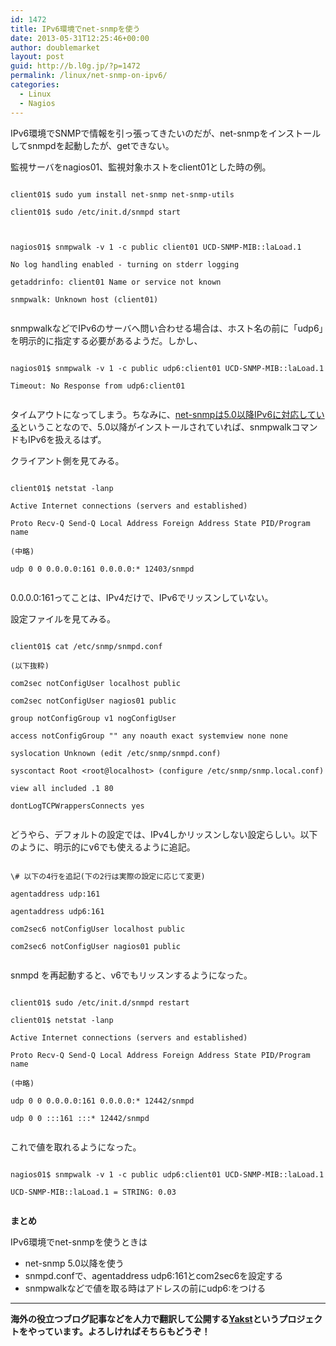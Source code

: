 ```yaml
---
id: 1472
title: IPv6環境でnet-snmpを使う
date: 2013-05-31T12:25:46+00:00
author: doublemarket
layout: post
guid: http://b.l0g.jp/?p=1472
permalink: /linux/net-snmp-on-ipv6/
categories:
  - Linux
  - Nagios
---
```


IPv6環境でSNMPで情報を引っ張ってきたいのだが、net-snmpをインストールしてsnmpdを起動したが、getできない。
  
監視サーバをnagios01、監視対象ホストをclient01とした時の例。

```
  
client01$ sudo yum install net-snmp net-snmp-utils
  
client01$ sudo /etc/init.d/snmpd start
  
```

```
  
nagios01$ snmpwalk -v 1 -c public client01 UCD-SNMP-MIB::laLoad.1
  
No log handling enabled - turning on stderr logging
  
getaddrinfo: client01 Name or service not known
  
snmpwalk: Unknown host (client01)
  
```

snmpwalkなどでIPv6のサーバへ問い合わせる場合は、ホスト名の前に「udp6」を明示的に指定する必要があるようだ。しかし、

```
  
nagios01$ snmpwalk -v 1 -c public udp6:client01 UCD-SNMP-MIB::laLoad.1
  
Timeout: No Response from udp6:client01
  
```

タイムアウトになってしまう。ちなみに、<a href="http://www.net-snmp.org/docs/NEWS.html" target="_blank">net-snmpは5.0以降IPv6に対応している</a>ということなので、5.0以降がインストールされていれば、snmpwalkコマンドもIPv6を扱えるはず。
  
クライアント側を見てみる。

```
  
client01$ netstat -lanp
  
Active Internet connections (servers and established)
  
Proto Recv-Q Send-Q Local Address Foreign Address State PID/Program name
  
(中略)
  
udp 0 0 0.0.0.0:161 0.0.0.0:* 12403/snmpd
  
```

0.0.0.0:161ってことは、IPv4だけで、IPv6でリッスンしていない。
  
設定ファイルを見てみる。

```
  
client01$ cat /etc/snmp/snmpd.conf
  
(以下抜粋)
  
com2sec notConfigUser localhost public
  
com2sec notConfigUser nagios01 public
  
group notConfigGroup v1 nogConfigUser
  
access notConfigGroup "" any noauth exact systemview none none
  
syslocation Unknown (edit /etc/snmp/snmpd.conf)
  
syscontact Root <root@localhost> (configure /etc/snmp/snmp.local.conf)
  
view all included .1 80
  
dontLogTCPWrappersConnects yes
  
```

どうやら、デフォルトの設定では、IPv4しかリッスンしない設定らしい。以下のように、明示的にv6でも使えるように追記。

```
  
\# 以下の4行を追記(下の2行は実際の設定に応じて変更)
  
agentaddress udp:161
  
agentaddress udp6:161

com2sec6 notConfigUser localhost public
  
com2sec6 notConfigUser nagios01 public
  
```

snmpd を再起動すると、v6でもリッスンするようになった。

```
  
client01$ sudo /etc/init.d/snmpd restart
  
client01$ netstat -lanp
  
Active Internet connections (servers and established)
  
Proto Recv-Q Send-Q Local Address Foreign Address State PID/Program name
  
(中略)
  
udp 0 0 0.0.0.0:161 0.0.0.0:* 12442/snmpd
  
udp 0 0 :::161 :::* 12442/snmpd
  
```

これで値を取れるようになった。

```
  
nagios01$ snmpwalk -v 1 -c public udp6:client01 UCD-SNMP-MIB::laLoad.1
  
UCD-SNMP-MIB::laLoad.1 = STRING: 0.03
  
```

**まとめ**

IPv6環境でnet-snmpを使うときは

  * net-snmp 5.0以降を使う 
  * snmpd.confで、agentaddress udp6:161とcom2sec6を設定する 
  * snmpwalkなどで値を取る時はアドレスの前にudp6:をつける

* * *

**海外の役立つブログ記事などを人力で翻訳して公開する[Yakst](https://yakst.com/ja)というプロジェクトをやっています。よろしければそちらもどうぞ！**
